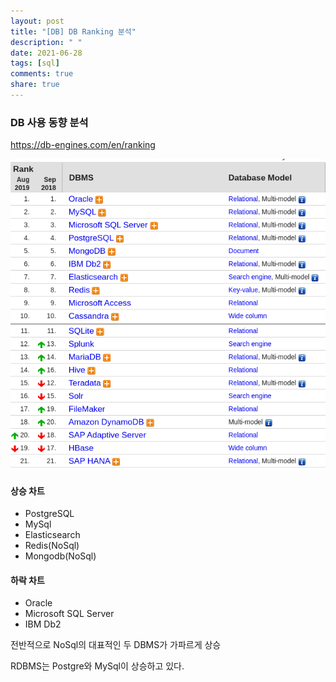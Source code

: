 ```yaml
---
layout: post
title: "[DB] DB Ranking 분석"
description: " "
date: 2021-06-28
tags: [sql]
comments: true
share: true
---
```


### DB 사용 동향 분석

https://db-engines.com/en/ranking

<img src="./dbRanking.png">

#### 상승 차트

- PostgreSQL
- MySql
- Elasticsearch
- Redis(NoSql)
- Mongodb(NoSql)

#### 하락 차트

- Oracle
- Microsoft SQL Server
- IBM Db2

전반적으로 NoSql의 대표적인 두 DBMS가 가파르게 상승

RDBMS는 Postgre와 MySql이 상승하고 있다.
